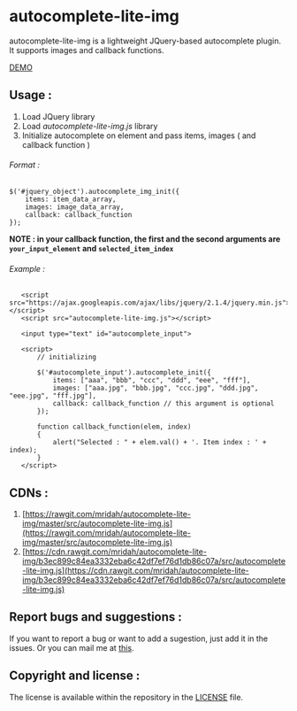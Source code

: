 # autocomplete-lite-img
autocomplete-lite-img is a lightweight JQuery-based autocomplete plugin. It supports images and callback functions.

[DEMO](https://jsfiddle.net/pjtnpLn7/7/)

## Usage :

1. Load JQuery library
2. Load *autocomplete-lite-img.js* library
3. Initialize autocomplete on element and pass items, images ( and callback function )

######    Format :

   ```
   $('#jquery_object').autocomplete_img_init({
       items: item_data_array,
       images: image_data_array,
       callback: callback_function
   });
   ```

**NOTE : in your callback function, the first and the second arguments are `your_input_element` and `selected_item_index`**

######    Example :

```
   <script src="https://ajax.googleapis.com/ajax/libs/jquery/2.1.4/jquery.min.js"></script>
   <script src="autocomplete-lite-img.js"></script>

   <input type="text" id="autocomplete_input">

   <script>
       // initializing

       $('#autocomplete_input').autocomplete_init({
           items: ["aaa", "bbb", "ccc", "ddd", "eee", "fff"],
           images: ["aaa.jpg", "bbb.jpg", "ccc.jpg", "ddd.jpg", "eee.jpg", "fff.jpg"],
           callback: callback_function // this argument is optional
       });

       function callback_function(elem, index)
       {
           alert("Selected : " + elem.val() + '. Item index : ' + index);
       }
   </script>
```

## CDNs :

1. [https://rawgit.com/mridah/autocomplete-lite-img/master/src/autocomplete-lite-img.js](https://rawgit.com/mridah/autocomplete-lite-img/master/src/autocomplete-lite-img.js)
2. [https://cdn.rawgit.com/mridah/autocomplete-lite-img/b3ec899c84ea3332eba6c42df7ef76d1db86c07a/src/autocomplete-lite-img.js](https://cdn.rawgit.com/mridah/autocomplete-lite-img/b3ec899c84ea3332eba6c42df7ef76d1db86c07a/src/autocomplete-lite-img.js)


## Report bugs and suggestions :
If you want to report a bug or want to add a sugestion, just add it in the issues. Or you can mail me at [this](mailto:mridul.ahuja@gmail.com).


## Copyright and license :

The license is available within the repository in the [LICENSE](https://github.com/mridah/autocomplete-lite-img/blob/master/LICENSE.md) file.
